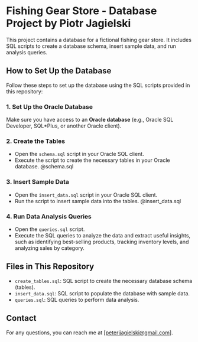 # Fishing Gear Store - Database Project by Piotr Jagielski

This project contains a database for a fictional fishing gear store. It includes SQL scripts to create a database schema, insert sample data, and run analysis queries.

## How to Set Up the Database

Follow these steps to set up the database using the SQL scripts provided in this repository:

### 1. Set Up the Oracle Database

Make sure you have access to an **Oracle database** (e.g., Oracle SQL Developer, SQL*Plus, or another Oracle client).

### 2. Create the Tables

- Open the `schema.sql` script in your Oracle SQL client.
- Execute the script to create the necessary tables in your Oracle database.
@schema.sql
### 3. Insert Sample Data

- Open the `insert_data.sql` script in your Oracle SQL client.
- Run the script to insert sample data into the tables.
@insert_data.sql
### 4. Run Data Analysis Queries

- Open the `queries.sql` script.
- Execute the SQL queries to analyze the data and extract useful insights, such as identifying best-selling products, tracking inventory levels, and analyzing sales by category.

## Files in This Repository

- `create_tables.sql`: SQL script to create the necessary database schema (tables).
- `insert_data.sql`: SQL script to populate the database with sample data.
- `queries.sql`: SQL queries to perform data analysis.


## Contact

For any questions, you can reach me at [peterjjagielski@gmail.com].

